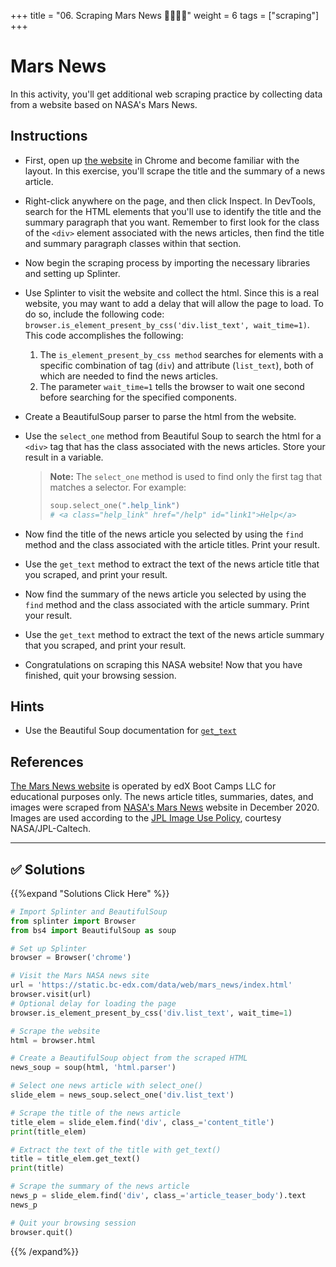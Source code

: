 +++
title = "06. Scraping Mars News 👩‍🎓👨‍🎓"
weight = 6
tags = ["scraping"] 
+++

# Mars News

In this activity, you'll get additional web scraping practice by collecting data from a website based on NASA's Mars News.

## Instructions

* First, open up [the website](https://static.bc-edx.com/data/web/mars_news/index.html) in Chrome and become familiar with the layout. In this exercise, you'll scrape the title and the summary of a news article.

* Right-click anywhere on the page, and then click Inspect. In DevTools, search for the HTML elements that you'll use to identify the title and the summary paragraph that you want. Remember to first look for the class of the `<div>` element associated with the news articles, then find the title and summary paragraph classes within that section.

* Now begin the scraping process by importing the necessary libraries and setting up Splinter.

* Use Splinter to visit the website and collect the html. Since this is a real website, you may want to add a delay that will allow the page to load. To do so, include the following code: `browser.is_element_present_by_css('div.list_text', wait_time=1)`. This code accomplishes the following:

    1. The `is_element_present_by_css method` searches for elements with a specific combination of tag (`div`) and attribute (`list_text`), both of which are needed to find the news articles.
    2. The parameter `wait_time=1` tells the browser to wait one second before searching for the specified components.

* Create a BeautifulSoup parser to parse the html from the website.

* Use the `select_one` method from Beautiful Soup to search the html for a `<div>` tag that has the class associated with the news articles. Store your result in a variable.

    > **Note:** The `select_one` method is used to find only the first tag that matches a selector. For example:
    > 
    > ```python
    > soup.select_one(".help_link")
    > # <a class="help_link" href="/help" id="link1">Help</a>
    > ```

* Now find the title of the news article you selected by using the `find` method and the class associated with the article titles. Print your result.

* Use the `get_text` method to extract the text of the news article title that you scraped, and print your result. 

* Now find the summary of the news article you selected by using the `find` method and the class associated with the article summary. Print your result.

* Use the `get_text` method to extract the text of the news article summary that you scraped, and print your result. 

* Congratulations on scraping this NASA website! Now that you have finished, quit your browsing session.

## Hints

* Use the Beautiful Soup documentation for [`get_text`](https://www.crummy.com/software/BeautifulSoup/bs4/doc/#get-text)

## References

[The Mars News website](https://static.bc-edx.com/data/web/mars_news/index.html) is operated by edX Boot Camps LLC for educational purposes only. The news article titles, summaries, dates, and images were scraped from [NASA's Mars News](https://mars.nasa.gov/) website in December 2020. Images are used according to the [JPL Image Use Policy](https://www.jpl.nasa.gov/jpl-image-use-policy), courtesy NASA/JPL-Caltech.

- - -



## ✅ Solutions
{{%expand "Solutions Click Here" %}}
```python
# Import Splinter and BeautifulSoup
from splinter import Browser
from bs4 import BeautifulSoup as soup

# Set up Splinter
browser = Browser('chrome')

# Visit the Mars NASA news site
url = 'https://static.bc-edx.com/data/web/mars_news/index.html'
browser.visit(url)
# Optional delay for loading the page
browser.is_element_present_by_css('div.list_text', wait_time=1)

# Scrape the website
html = browser.html

# Create a BeautifulSoup object from the scraped HTML
news_soup = soup(html, 'html.parser')

# Select one news article with select_one()
slide_elem = news_soup.select_one('div.list_text')

# Scrape the title of the news article
title_elem = slide_elem.find('div', class_='content_title')
print(title_elem)

# Extract the text of the title with get_text()
title = title_elem.get_text()
print(title)

# Scrape the summary of the news article
news_p = slide_elem.find('div', class_='article_teaser_body').text
news_p

# Quit your browsing session
browser.quit()
```
{{% /expand%}}